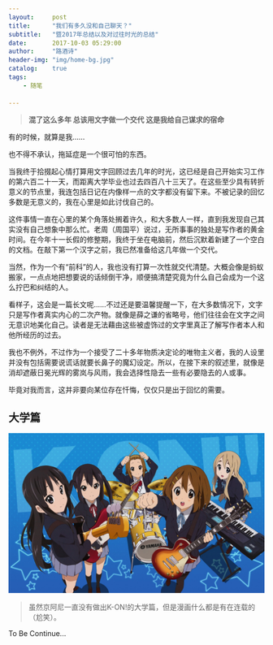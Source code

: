 ```yaml
---
layout:     post
title:      "我们有多久没和自己聊天？"
subtitle:   "暨2017年总结以及对过往时光的总结"
date:       2017-10-03 05:29:00
author:     "路酒诗"
header-img: "img/home-bg.jpg"
catalog:    true
tags:
    - 随笔

---
```


> **混了这么多年    总该用文字做一个交代      这是我给自己谋求的宿命**

有的时候，就算是我……

也不得不承认，拖延症是一个很可怕的东西。

当我终于拾掇起心情打算用文字回顾过去几年的时光，这已经是自己开始实习工作的第六百二十一天，而距离大学毕业也过去四百八十三天了。在这些至少具有转折意义的节点里，我连包括日记在内像样一点的文字都没有留下来。不被记录的回忆多数是无意义的，我在心里是如此讨伐自己的。

这件事情一直在心里的某个角落处搁着许久，和大多数人一样，直到我发现自己其实没有自己想象中那么忙。老周（周国平）说过，无所事事的独处是写作者的黄金时间。在今年十一长假的修整期，我终于坐在电脑前，然后沉默着新建了一个空白的文档。在敲下第一个汉字之前，我已然准备给这几年做一个交代。

当然，作为一个有“前科”的人，我也没有打算一次性就交代清楚。大概会像是蚂蚁搬家，一点点地把想要说的话倾倒干净，顺便搞清楚究竟为什么自己会成为一个这么拧巴和纠结的人。

看样子，这会是一篇长文呢……不过还是要温馨提醒一下，在大多数情况下，文字只是写作者真实内心的二次产物。就像是薛之谦的省略号，他们往往会在文字之间无意识地美化自己。读者是无法藉由这些被虚饰过的文字里真正了解写作者本人和他所经历的过去。

我也不例外，不过作为一个接受了二十多年物质决定论的唯物主义者，我的人设里并没有包括需要说谎话就要长鼻子的魔幻设定。所以，在接下来的叙述里，就像是消却遮蔽日冕光辉的雾岚与风雨，我会选择性隐去一些有必要隐去的人或事。

毕竟对我而言，这并非要向某位存在忏悔，仅仅只是出于回忆的需要。

## 大学篇

![K-ON!](/img/post/2017-10-03/2017-10-03-K-ON.jpg)

> 虽然京阿尼一直没有做出K-ON!的大学篇，但是漫画什么都是有在连载的（尬笑）。



To Be Continue...